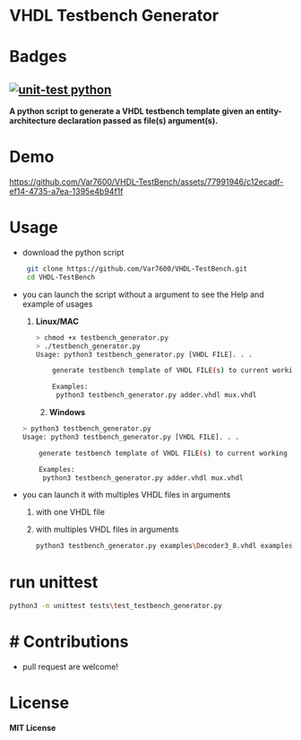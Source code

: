# VHDL Testbench Generator
# Badges
[![unit-test python](https://github.com/Var7600/VHDL-TestBench/actions/workflows/python-app.yml/badge.svg)](https://github.com/Var7600/VHDL-TestBench/actions/workflows/python-app.yml)
---

**A  python script to generate a  VHDL testbench template  given an entity-architecture declaration  passed as file(s) argument(s).**

# Demo

https://github.com/Var7600/VHDL-TestBench/assets/77991946/c12ecadf-ef14-4735-a7ea-1395e4b94f1f

# Usage

- download the python script
  
  ```bash
   git clone https://github.com/Var7600/VHDL-TestBench.git
   cd VHDL-TestBench
  ```

- you can launch the script without a argument to see the Help and example of usages
  
  1. **Linux/MAC**
     
     ```bash
     > chmod +x testbench_generator.py
     > ./testbench_generator.py
     Usage: python3 testbench_generator.py [VHDL FILE]. . .
     
         generate testbench template of VHDL FILE(s) to current working directory
     
         Examples:
          python3 testbench_generator.py adder.vhdl mux.vhdl
     ```
     
     2. **Windows**
  
  ```bash
  > python3 testbench_generator.py
  Usage: python3 testbench_generator.py [VHDL FILE]. . .
  
      generate testbench template of VHDL FILE(s) to current working directory
  
      Examples:
       python3 testbench_generator.py adder.vhdl mux.vhdl
  ```

- you can launch it with multiples VHDL files in arguments
  
  1. with one VHDL file
  
  2. with multiples VHDL files in arguments
     
     ```bash
     python3 testbench_generator.py examples\Decoder3_8.vhdl examples\Mux2_1.vhdl
     ```

# run unittest

```bash
python3 -m unittest tests\test_testbench_generator.py
```

# # Contributions

- pull request are welcome!

# License

 **MIT License**

